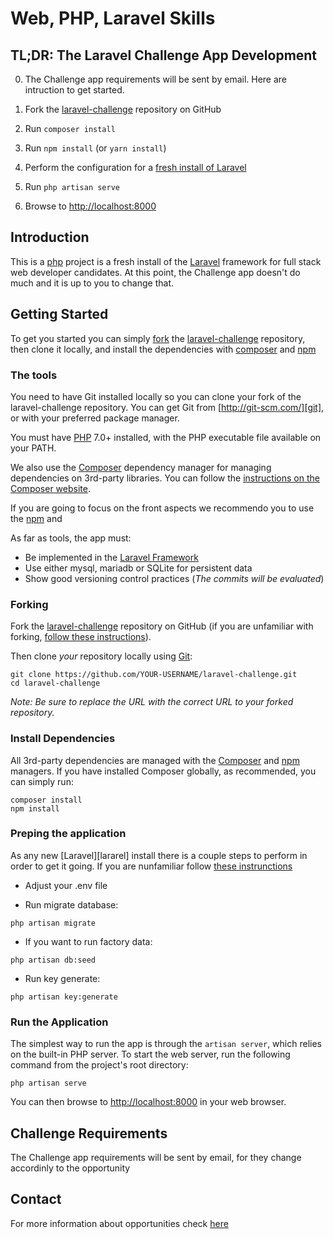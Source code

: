 # Web, PHP, Laravel Skills

## TL;DR: The Laravel Challenge App Development

0. The Challenge app requirements will be sent by email. Here are intruction to get started.

1. Fork the [laravel-challenge][laravel-challenge] repository on GitHub
2. Run `composer install`
3. Run `npm install` (or `yarn install`)
3. Perform the configuration for a [fresh install of Laravel](https://laravel.com/docs/5.4/#installation)
1. Run `php artisan serve`
4. Browse to [http://localhost:8000](http://localhost:8000)

## Introduction

This is a [php][PHP] project is a fresh install of the [Laravel][laravel] framework for full stack web developer candidates. At this point, the Challenge app doesn't do much and it is up to you to change that.

## Getting Started

To get you started you can simply [fork][fork] the [laravel-challenge][laravel-challenge] repository, then clone it locally, and install the dependencies with [composer][composer] and [npm][npm]

### The tools

You need to have Git installed locally so you can clone your fork of the laravel-challenge repository.
You can get Git from [http://git-scm.com/][git], or with your preferred package manager.

You must have [PHP][php] 7.0+ installed, with the PHP executable file available on your PATH.

We also use the [Composer][composer] dependency manager for managing dependencies on 3rd-party libraries.
You can follow the [instructions on the Composer website](https://getcomposer.org/doc/00-intro.md#introduction).

If you are going to focus on the front aspects we recommendo you to use the [npm](npm) and

As far as tools, the app must:

- Be implemented in the [Laravel Framework][laravel]
- Use either mysql, mariadb or SQLite for persistent data
- Show good versioning control practices (*The commits will be evaluated*)

### Forking

Fork the [laravel-challenge][laravel-challenge] repository on GitHub (if you are unfamiliar with forking, [follow these instructions][fork]).

Then clone *your* repository locally using [Git][git]:

```
git clone https://github.com/YOUR-USERNAME/laravel-challenge.git
cd laravel-challenge
```

*Note: Be sure to replace the URL with the correct URL to your forked repository.*

### Install Dependencies

All 3rd-party dependencies are managed with the [Composer][composer]  and [npm][npm] managers.
If you have installed Composer globally, as recommended, you can simply run:

```
composer install
npm install
```

### Preping the application

As any new [Laravel][lararel] install there is a couple steps to perform in order to get it going. If you are nunfamiliar follow [these instrunctions](https://laravel.com/docs/6.x/#web-server-configuration)

- Adjust your .env file

- Run migrate database:
```
php artisan migrate
```
- If you want to run factory data:

```
php artisan db:seed
```

- Run key generate:

```
php artisan key:generate
```

### Run the Application

The simplest way to run the app is through the `artisan server`, which relies on the built-in PHP server.
To start the web server, run the following command from the project's root directory:

```
php artisan serve
```

You can then browse to [http://localhost:8000](http://localhost:8000) in your web browser.

## Challenge Requirements

The Challenge app requirements will be sent by email, for they change accordinly to the opportunity

## Contact

For more information about opportunities check  [here](https://trampos.co/oportunidades?lc=ow)

[composer]: https://getcomposer.org
[npm]: https://www.npmjs.com/
[git]: http://git-scm.com/
[fork]: http://lmgtfy.com/?q=how+to+fork+a+repo+in+github
[php]: http://php.net
[laravel-challenge]: https://github.com/owinteractive/laravel-challenge
[Laravel]: http://www.laravel.com/docs/5.4
